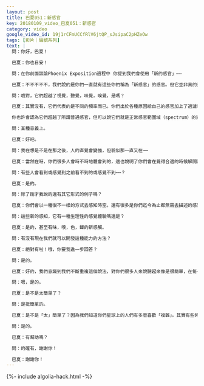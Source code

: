 ```yaml
---
layout: post
title: 巴夏051：新感官
key: 20180109_video_巴夏051：新感官
category: video
google_video_id: 19j1rCFmUCCfRlV6jtQP_sJsipaC2pHZeOw
tags: [影片｜編號系列]
text: |
  問：你好，巴夏！

  巴夏：你也日安！

  問：在你前面談論Phoenix Exposition過程中 你提到我們會使用「新的感官」⋯⋯

  巴夏：不不不不不，我們說的是你們一直就有這些你們稱為「新感官」的感官。但它並非真的是新的。

  問：哦對，它們超越了視覺，聽覺，味覺，嗅覺，是嗎？

  巴夏：其實沒有，它們代表的是不同的頻率而已。你們出於各種原因給自己的感官加上了過濾和限制，這也沒什麼錯。而現在通過放下這些過濾，你會允許自己讓這些感官以本來面目存在，某種程度上說這就是更拓展了；你會允許自己放下這些過濾，然後更全面地體驗到這些一直就有的感官。

  你也許會認為它們超越了所謂普通感官，但可以說它們就是正常感官範圍域（spectrum）的延續，僅此而已，這整個範圍域一直就存在的。你把自己禁錮在了所謂的可感知範圍域裡。那麼現在你要允許自己去弱化、放掉那些過濾，來意識到你是能夠感知到那些所謂的不可感知範圍的。不可感知範圍就像可感知範圍一樣，當你弱化、放掉那些過濾和限制後，不可感知會變成可感知。所以雖然這些不同範圍的確代表不同頻率，但並不是像你們大多數人想的那樣「超越」了你的自然感官，它們只是你暫時沒注意到的你自然感官的延展而已。說明白了嗎？

  問：某種意義上。

  巴夏：好吧。

  問：我在想是不是在那之後，人的直覺會變強，但貌似那一直又在⋯⋯

  巴夏：當然在呀，你們很多人會時不時地體會到的，這也說明了你們會在覺得合適的時候解開那些限制的。

  問：有些人會看到或感覺到之前看不到的或感覺不到⋯⋯？

  巴夏：是的。

  問：除了剛才我說的還有其它形式的例子嗎？

  巴夏：你們會以一種很不一樣的方式去感知時空。還有很多是你們迄今為止都無需去描述的感知，現在，你們將不得不發明新的詞語來描述它們。你們對時空將會有一種超越你們現在所理解的感知（sense）。那種感知對你來說會更真實，某種程度上更有實感。說明白了？

  問：這些新的感知，它有一種生理性的感覺體驗嗎還是？

  巴夏：是的，甚至有味，嗅，色，聲的新感觸。

  問：有沒有現在我們就可以開發這種能力的方法？

  巴夏：絕對有啦！哦，你要我進一步回答？

  問：是的。

  巴夏：好的，我們意識到我們不斷重複這個說法，對你們很多人來說聽起來像是很簡單，在每一刻你可以的時候，實踐你的最高喜悅，做到你想做到的地步，並且不對這會給你帶來什麼抱任何期望，那麼你會一直跟隨對你來說的正確指引，一直提升你的振動頻率，從而一直感受到由此新狀態新頻率而擴展出的感受。所以儘量實踐你的最高喜悅興奮並且不對結果抱任何期望，這一直是如何激化或者擴展你們任何物質實相體驗的答案。說清楚了？

  問：嗯，是的。

  巴夏：是不是太簡單了？

  問：是挺簡單的。

  巴夏：是不是「太」簡單了？因為我們知道你們星球上的人們有多麼喜歡「複雜」。其實有些時候最複雜的事情就是來提醒人們事物的本質有多麼的單一單純。即使你願意以為造化在創造形式上是繁雜而豐富的，他的本質完全也不是複雜的，而根本是完全單一單純的。因為如果不是這樣，造化就無法自持。如果建立在了複雜的基礎上它也無法是無限的。只有當它建立在簡單的法則上才有可能是無限的。說明白了嗎？

  問：是的。

  巴夏：有幫助嗎？

  問：的確有，謝謝你！

  巴夏：謝謝你！
---
```


{%- include algolia-hack.html -%}
